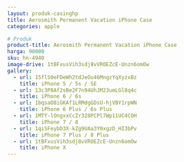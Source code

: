 ```yaml
---
layout: produk-casinghp
title: Aerosmith Permanent Vacation iPhone Case
categories: apple

# Produk
product-title: Aerosmith Permanent Vacation iPhone Case
harga: 90000
sku: hn-4940
image-drive: 1tBFxusVih3sdj8vVROEZcE-Unzn6omOw
gallery:
  - url: 15flS0eFDeWh2tdJeOu46MngzYqXyzxBz
    title: iPhone 5 / 5s / SE
  - url: 13c3P8Af2sBe2F7n94UhJM23umLGl8q4c
    title: iPhone 6 / 6s
  - url: 1bqsaO8iGKAf1LRMdgGDsU-hjVBY1rpWN
    title: iPhone 6 Plus / 6s Plus
  - url: 1MTY-lOngxxCcZr328PCPl7Wp11UC4COH
    title: iPhone 7 / 8
  - url: 1qiSFeybD3X-kZg9UAa3Y0xgzD_HI3bPv
    title: iPhone 7 Plus / 8 Plus
  - url: 1tBFxusVih3sdj8vVROEZcE-Unzn6omOw
    title: iPhone X
---
```

